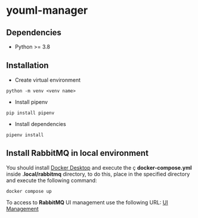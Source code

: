# youml-manager

## Dependencies

*  Python >= 3.8

## Installation

* Create virtual environment

```shell
python -m venv <venv name>
```

* Install pipenv

```shell
pip install pipenv
```

* Install dependencies

```shell
pipenv install
```

## Install RabbitMQ in local environment

You should install [Docker Desktop](https://www.docker.com/products/docker-desktop/) and execute the ç
**docker-compose.yml** inside **.local/rabbitmq** directory, to do this, place in the specified directory and execute
the following command:

```shell
docker compose up
```

To access to **RabbitMQ** UI management use the following URL: [UI Management](http://localhost:15672)

